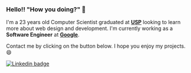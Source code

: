 ### Hello!! "How you doing?" 👋

I'm a 23 years old Computer Scientist graduated at <b>[USP](https://www5.usp.br/)</b> looking to learn more about web design and development. I'm currently working as a **Software Engineer** at **[Google](https://github.com/google)**.

Contact me by clicking on the button below. I hope you enjoy my projects. :smile:

[![Linkedin badge](https://img.shields.io/badge/-Henrique%20dos%20Santos-blue?logo=Linkedin&logoColor=white&link=https://www.linkedin.com/in/henriquesqs/)](https://www.linkedin.com/in/henriquesqs/)
